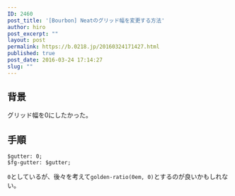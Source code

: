 ```yaml
---
ID: 2460
post_title: '[Bourbon] Neatのグリッド幅を変更する方法'
author: hiro
post_excerpt: ""
layout: post
permalink: https://b.0218.jp/20160324171427.html
published: true
post_date: 2016-03-24 17:14:27
slug: ""
---
```

<!--more-->
<h2>背景</h2>
<p>グリッド幅を0にしたかった。</p>

<h2>手順</h2>
<pre class="language-sass"><code>$gutter: 0;
$fg-gutter: $gutter;
</code></pre>
<p><code>0</code>としているが、後々を考えて<code>golden-ratio(0em, 0)</code>とするのが良いかもしれない。</p>
